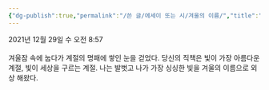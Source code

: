 ```yaml
---
{"dg-publish":true,"permalink":"/쓴 글/에세이 또는 시/겨울의 이름/","title":"겨울의 이름","tags":["겨울","외상","계절"],"noteIcon":""}
---
```


2021년 12월 29일 수 오전 8:57<br/>
<br/>
겨울잠 속에 눕다가 계절의 명패에 쌓인 눈을 걷었다. 당신의 직책은 빛이 가장 아름다운 계절, 빛이 세상을 구르는 계절. 나는 발벗고 나가 가장 싱싱한 빛을 겨울의 이름으로 외상 해왔다.<br/>
